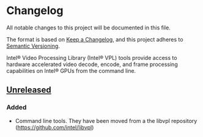 # Changelog
All notable changes to this project will be documented in this file.

The format is based on [Keep a Changelog](https://keepachangelog.com/en/1.0.0/),
and this project adheres to [Semantic Versioning](https://semver.org/spec/v2.0.0.html).

Intel® Video Processing Library (Intel® VPL) tools provide access to hardware
accelerated video decode, encode, and frame processing capabilities on Intel®
GPUs from the command line.

## [Unreleased]

### Added
- Command line tools. They have been moved from a the libvpl repository
  (https://github.com/intel/libvpl)


[Unreleased]: https://github.com/intel/libvpl/compare/v1.0.0...HEAD
[1.0.0]: https://github.com/intel/libvpl/releases/tag/v1.0.0

